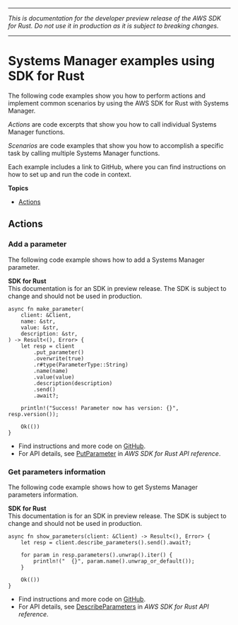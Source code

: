 --------

 *This is documentation for the developer preview release of the AWS SDK for Rust\. Do not use it in production as it is subject to breaking changes\.* 

--------

# Systems Manager examples using SDK for Rust<a name="rust_ssm_code_examples"></a>

The following code examples show you how to perform actions and implement common scenarios by using the AWS SDK for Rust with Systems Manager\.

*Actions* are code excerpts that show you how to call individual Systems Manager functions\.

*Scenarios* are code examples that show you how to accomplish a specific task by calling multiple Systems Manager functions\.

Each example includes a link to GitHub, where you can find instructions on how to set up and run the code in context\.

**Topics**
+ [Actions](#w14aac14b9c69c13)

## Actions<a name="w14aac14b9c69c13"></a>

### Add a parameter<a name="ssm_PutParameter_rust_topic"></a>

The following code example shows how to add a Systems Manager parameter\.

**SDK for Rust**  
This documentation is for an SDK in preview release\. The SDK is subject to change and should not be used in production\.
  

```
async fn make_parameter(
    client: &Client,
    name: &str,
    value: &str,
    description: &str,
) -> Result<(), Error> {
    let resp = client
        .put_parameter()
        .overwrite(true)
        .r#type(ParameterType::String)
        .name(name)
        .value(value)
        .description(description)
        .send()
        .await?;

    println!("Success! Parameter now has version: {}", resp.version());

    Ok(())
}
```
+  Find instructions and more code on [GitHub](https://github.com/awsdocs/aws-doc-sdk-examples/tree/main/rust_dev_preview/ssm#code-examples)\. 
+  For API details, see [PutParameter](https://docs.rs/releases/search?query=aws-sdk) in *AWS SDK for Rust API reference*\. 

### Get parameters information<a name="ssm_DescribeParameters_rust_topic"></a>

The following code example shows how to get Systems Manager parameters information\.

**SDK for Rust**  
This documentation is for an SDK in preview release\. The SDK is subject to change and should not be used in production\.
  

```
async fn show_parameters(client: &Client) -> Result<(), Error> {
    let resp = client.describe_parameters().send().await?;

    for param in resp.parameters().unwrap().iter() {
        println!("  {}", param.name().unwrap_or_default());
    }

    Ok(())
}
```
+  Find instructions and more code on [GitHub](https://github.com/awsdocs/aws-doc-sdk-examples/tree/main/rust_dev_preview/ssm#code-examples)\. 
+  For API details, see [DescribeParameters](https://docs.rs/releases/search?query=aws-sdk) in *AWS SDK for Rust API reference*\. 